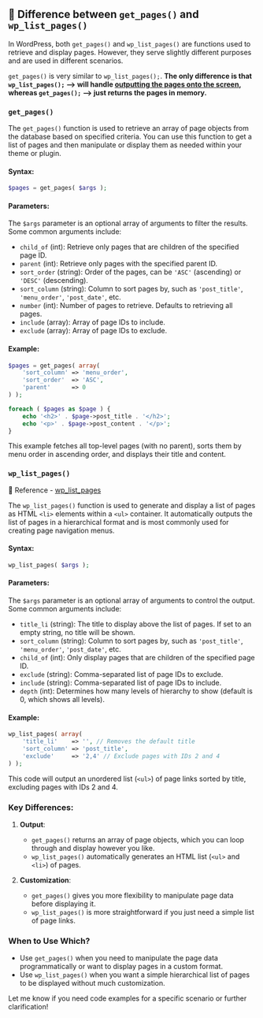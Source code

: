 ## 📌 Difference between `get_pages()` and `wp_list_pages()`

In WordPress, both `get_pages()` and `wp_list_pages()` are functions used to retrieve and display pages. However, they serve slightly different purposes and are used in different scenarios.


`get_pages()` is very similar to `wp_list_pages();`. **The only difference is that `wp_list_pages();` --> will handle <u>outputting the pages onto the screen</u>, whereas `get_pages();` --> just returns the pages in memory.**

### `get_pages()`
The `get_pages()` function is used to retrieve an array of page objects from the database based on specified criteria. You can use this function to get a list of pages and then manipulate or display them as needed within your theme or plugin.

#### **Syntax**:
```php
$pages = get_pages( $args );
```

#### **Parameters**:
The `$args` parameter is an optional array of arguments to filter the results. Some common arguments include:

- `child_of` (int): Retrieve only pages that are children of the specified page ID.
- `parent` (int): Retrieve only pages with the specified parent ID.
- `sort_order` (string): Order of the pages, can be `'ASC'` (ascending) or `'DESC'` (descending).
- `sort_column` (string): Column to sort pages by, such as `'post_title'`, `'menu_order'`, `'post_date'`, etc.
- `number` (int): Number of pages to retrieve. Defaults to retrieving all pages.
- `include` (array): Array of page IDs to include.
- `exclude` (array): Array of page IDs to exclude.

#### **Example**:
```php
$pages = get_pages( array(
    'sort_column' => 'menu_order',
    'sort_order'  => 'ASC',
    'parent'      => 0
) );

foreach ( $pages as $page ) {
    echo '<h2>' . $page->post_title . '</h2>';
    echo '<p>' . $page->post_content . '</p>';
}
```

This example fetches all top-level pages (with no parent), sorts them by menu order in ascending order, and displays their title and content.

### **`wp_list_pages()`**

🔗 Reference - [wp_list_pages](25-wp_list_pages.md)

The `wp_list_pages()` function is used to generate and display a list of pages as HTML `<li>` elements within a `<ul>` container. It automatically outputs the list of pages in a hierarchical format and is most commonly used for creating page navigation menus.

#### **Syntax**:
```php
wp_list_pages( $args );
```

#### **Parameters**:
The `$args` parameter is an optional array of arguments to control the output. Some common arguments include:

- `title_li` (string): The title to display above the list of pages. If set to an empty string, no title will be shown.
- `sort_column` (string): Column to sort pages by, such as `'post_title'`, `'menu_order'`, `'post_date'`, etc.
- `child_of` (int): Only display pages that are children of the specified page ID.
- `exclude` (string): Comma-separated list of page IDs to exclude.
- `include` (string): Comma-separated list of page IDs to include.
- `depth` (int): Determines how many levels of hierarchy to show (default is 0, which shows all levels).

#### **Example**:
```php
wp_list_pages( array(
    'title_li'    => '', // Removes the default title
    'sort_column' => 'post_title',
    'exclude'     => '2,4' // Exclude pages with IDs 2 and 4
) );
```

This code will output an unordered list (`<ul>`) of page links sorted by title, excluding pages with IDs 2 and 4.

### **Key Differences**:

1. **Output**: 
   - `get_pages()` returns an array of page objects, which you can loop through and display however you like.
   - `wp_list_pages()` automatically generates an HTML list (`<ul>` and `<li>`) of pages.

2. **Customization**: 
   - `get_pages()` gives you more flexibility to manipulate page data before displaying it. 
   - `wp_list_pages()` is more straightforward if you just need a simple list of page links.

### When to Use Which?
- Use `get_pages()` when you need to manipulate the page data programmatically or want to display pages in a custom format.
- Use `wp_list_pages()` when you want a simple hierarchical list of pages to be displayed without much customization.

Let me know if you need code examples for a specific scenario or further clarification!
